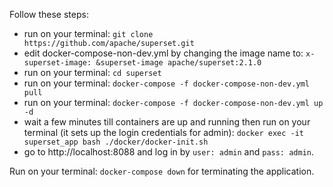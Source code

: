 
Follow these steps:
- run on your terminal: `git clone https://github.com/apache/superset.git`
- edit docker-compose-non-dev.yml by changing the image name to: `x-superset-image: &superset-image apache/superset:2.1.0`
- run on your terminal: `cd superset`
- run on your terminal:  `docker-compose -f docker-compose-non-dev.yml pull`
- run on your terminal: `docker-compose -f docker-compose-non-dev.yml up -d`
- wait a few minutes till containers are up and running then run on your terminal (it sets up the login credentials for admin): `docker exec -it superset_app bash ./docker/docker-init.sh`
- go to http://localhost:8088 and log in by `user: admin` and `pass: admin`.

Run on your terminal: `docker-compose down` for terminating the application.
